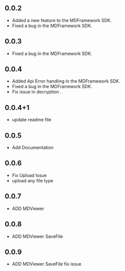 ## 0.0.2
- Added a new feature to the MDFramework SDK.
- Fixed a bug in the MDFramework SDK.

## 0.0.3
- Fixed a bug in the MDFramework SDK.

## 0.0.4
- Added Api Error handling in the MDFramework SDK.
- Fixed a bug in the MDFramework SDK.
- Fix issue in decryption .

## 0.0.4+1
- update readme file

## 0.0.5
- Add Documentation

## 0.0.6
- Fix Upload Issue
- upload any file type

## 0.0.7
- ADD MDViewer

## 0.0.8
- ADD MDViewer SaveFile

## 0.0.9
- ADD MDViewer SaveFile fix issue




